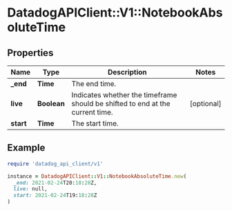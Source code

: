 # DatadogAPIClient::V1::NotebookAbsoluteTime

## Properties

| Name      | Type        | Description                                                                   | Notes      |
| --------- | ----------- | ----------------------------------------------------------------------------- | ---------- |
| **\_end** | **Time**    | The end time.                                                                 |            |
| **live**  | **Boolean** | Indicates whether the timeframe should be shifted to end at the current time. | [optional] |
| **start** | **Time**    | The start time.                                                               |            |

## Example

```ruby
require 'datadog_api_client/v1'

instance = DatadogAPIClient::V1::NotebookAbsoluteTime.new(
  _end: 2021-02-24T20:18:28Z,
  live: null,
  start: 2021-02-24T19:18:28Z
)
```
